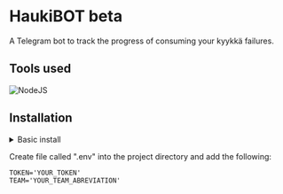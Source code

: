 # HaukiBOT beta

A Telegram bot to track the progress of consuming your kyykkä failures.

## Tools used

![NodeJS](https://img.shields.io/badge/Node.js-43853D?style=for-the-badge&logo=node.js&logoColor=white)

## Installation

<details>
  <summary>Basic install</summary>
  Basic pre-install and how to run the bot.
  
  1. Make sure you have node installed.
 
  2. Navigate (in terminal) to the project root and run
  ```
  npm install
  ```
  3. Create the .env file as instructed below
  
  4. To run, in project root
  ```
  node index
  ```
  
</details>
  
Create file called ".env" into the project directory and add the following:

```
TOKEN='YOUR_TOKEN'
TEAM='YOUR_TEAM_ABREVIATION'
```

